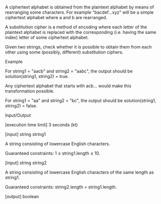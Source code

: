 A ciphertext alphabet is obtained from the plaintext alphabet by means of rearranging some characters. For example "bacdef...xyz" will be a simple ciphertext alphabet where a and b are rearranged.

A substitution cipher is a method of encoding where each letter of the plaintext alphabet is replaced with the corresponding (i.e. having the same index) letter of some ciphertext alphabet.

Given two strings, check whether it is possible to obtain them from each other using some (possibly, different) substitution ciphers.

Example

For string1 = "aacb" and string2 = "aabc", the output should be
solution(string1, string2) = true.

Any ciphertext alphabet that starts with acb... would make this transformation possible.

For string1 = "aa" and string2 = "bc", the output should be
solution(string1, string2) = false.

Input/Output

[execution time limit] 3 seconds (kt)

[input] string string1

A string consisting of lowercase English characters.

Guaranteed constraints:
1 ≤ string1.length ≤ 10.

[input] string string2

A string consisting of lowercase English characters of the same length as string1.

Guaranteed constraints:
string2.length = string1.length.

[output] boolean


